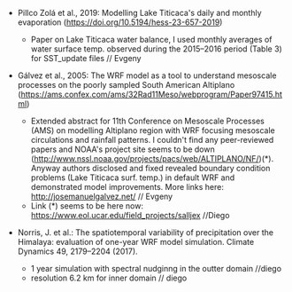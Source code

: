 - Pillco Zolá et al., 2019: Modelling Lake Titicaca's daily and monthly evaporation (https://doi.org/10.5194/hess-23-657-2019)
  - Paper on Lake Titicaca water balance, I used monthly averages of water surface temp. observed during the 2015–2016 period (Table 3) for SST_update files    // Evgeny

- Gálvez et al., 2005: The WRF model as a tool to understand mesoscale processes on the poorly sampled South American Altiplano (https://ams.confex.com/ams/32Rad11Meso/webprogram/Paper97415.html)
  - Extended abstract for 11th Conference on Mesoscale Processes (AMS) on modelling Altiplano region with WRF focusing mesoscale circulations and rainfall patterns. I couldn't find any peer-reviewed papers and NOAA's project site seems to be down (http://www.nssl.noaa.gov/projects/pacs/web/ALTIPLANO/NF/)(*). Anyway authors disclosed and fixed revealed boundary condition problems (Lake Titicaca surf. temp.) in default WRF and demonstrated model improvements. More links here: http://josemanuelgalvez.net/    // Evgeny
  - Link (*) seems to be here now: https://www.eol.ucar.edu/field_projects/salljex //Diego
  
- Norris, J. et al.: The spatiotemporal variability of precipitation over the Himalaya: evaluation of one-year WRF model simulation. Climate Dynamics 49, 2179–2204 (2017).
  - 1 year simulation with spectral nudginng in the outter domain //diego 
  - resolution 6.2 km for inner domain // diego
  
